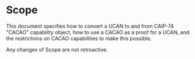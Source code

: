# Scope

This document specifies how to convert a UCAN to and from CAIP-74 "CACAO" capability object, how to use a CACAO as a proof for a UCAN, and the restrictions on CACAO capabilities to make this possible.

Any changes of Scope are not retroactive. 
